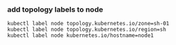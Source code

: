 ### add topology labels to node
```
kubectl label node topology.kubernetes.io/zone=sh-01
kubectl label node topology.kubernetes.io/region=sh
kubectl label node kubernetes.io/hostname=node1
```

